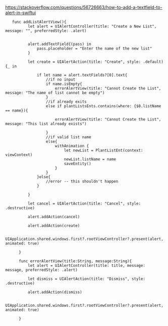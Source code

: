 https://stackoverflow.com/questions/56726663/how-to-add-a-textfield-to-alert-in-swiftui


       func addListAlertView(){
              let alert = UIAlertController(title: "Create a New List", message: "", preferredStyle: .alert)


              alert.addTextField{(pass) in
                  pass.placeholder = "Enter the name of the new list"
              }

              let create = UIAlertAction(title: "Create", style: .default){_ in

                  if let name = alert.textFields?[0].text{
                      //if no input
                      if name.isEmpty{
                          errorAlertView(title: "Cannot Create the List", message: "The name of list cannot be empty")
                      }
                      //if already exits
                      else if plantListsEnts.contains(where: {$0.listName == name}){

                          errorAlertView(title: "Cannot Create the List", message: "This list already exists")

                      }
                      //if valid list name
                      else{
                          withAnimation {
                              let newList = PlantListEnt(context: viewContext)
                              newList.listName = name
                              saveEntity()
                          }
                      }
                  }else{
                      //error -- this shouldn't happen
                  }

              }

              let cancel = UIAlertAction(title: "Cancel", style: .destructive)

              alert.addAction(cancel)

              alert.addAction(create)

              UIApplication.shared.windows.first?.rootViewController?.present(alert, animated: true)

          }

          func errorAlertView(title:String, message:String){
              let alert = UIAlertController(title: title, message: message, preferredStyle: .alert)

              let dismiss = UIAlertAction(title: "Dismiss", style: .destructive)

              alert.addAction(dismiss)

              UIApplication.shared.windows.first?.rootViewController?.present(alert, animated: true)

          }
